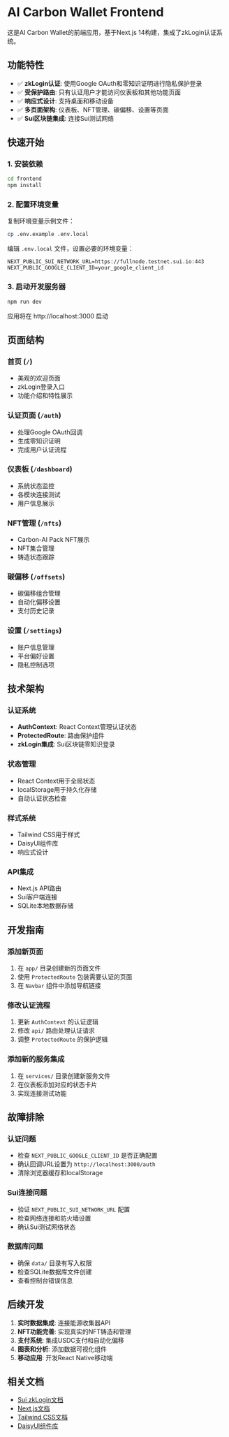 # AI Carbon Wallet Frontend

这是AI Carbon Wallet的前端应用，基于Next.js 14构建，集成了zkLogin认证系统。

## 功能特性

- ✅ **zkLogin认证**: 使用Google OAuth和零知识证明进行隐私保护登录
- ✅ **受保护路由**: 只有认证用户才能访问仪表板和其他功能页面
- ✅ **响应式设计**: 支持桌面和移动设备
- ✅ **多页面架构**: 仪表板、NFT管理、碳偏移、设置等页面
- ✅ **Sui区块链集成**: 连接Sui测试网络

## 快速开始

### 1. 安装依赖
```bash
cd frontend
npm install
```

### 2. 配置环境变量
复制环境变量示例文件：
```bash
cp .env.example .env.local
```

编辑 `.env.local` 文件，设置必要的环境变量：
```env
NEXT_PUBLIC_SUI_NETWORK_URL=https://fullnode.testnet.sui.io:443
NEXT_PUBLIC_GOOGLE_CLIENT_ID=your_google_client_id
```

### 3. 启动开发服务器
```bash
npm run dev
```

应用将在 http://localhost:3000 启动

## 页面结构

### 首页 (`/`)
- 美观的欢迎页面
- zkLogin登录入口
- 功能介绍和特性展示

### 认证页面 (`/auth`)
- 处理Google OAuth回调
- 生成零知识证明
- 完成用户认证流程

### 仪表板 (`/dashboard`)
- 系统状态监控
- 各模块连接测试
- 用户信息展示

### NFT管理 (`/nfts`)
- Carbon-AI Pack NFT展示
- NFT集合管理
- 铸造状态跟踪

### 碳偏移 (`/offsets`)
- 碳偏移组合管理
- 自动化偏移设置
- 支付历史记录

### 设置 (`/settings`)
- 账户信息管理
- 平台偏好设置
- 隐私控制选项

## 技术架构

### 认证系统
- **AuthContext**: React Context管理认证状态
- **ProtectedRoute**: 路由保护组件
- **zkLogin集成**: Sui区块链零知识登录

### 状态管理
- React Context用于全局状态
- localStorage用于持久化存储
- 自动认证状态检查

### 样式系统
- Tailwind CSS用于样式
- DaisyUI组件库
- 响应式设计

### API集成
- Next.js API路由
- Sui客户端连接
- SQLite本地数据存储

## 开发指南

### 添加新页面
1. 在 `app/` 目录创建新的页面文件
2. 使用 `ProtectedRoute` 包装需要认证的页面
3. 在 `Navbar` 组件中添加导航链接

### 修改认证流程
1. 更新 `AuthContext` 的认证逻辑
2. 修改 `api/` 路由处理认证请求
3. 调整 `ProtectedRoute` 的保护逻辑

### 添加新的服务集成
1. 在 `services/` 目录创建新服务文件
2. 在仪表板添加对应的状态卡片
3. 实现连接测试功能

## 故障排除

### 认证问题
- 检查 `NEXT_PUBLIC_GOOGLE_CLIENT_ID` 是否正确配置
- 确认回调URL设置为 `http://localhost:3000/auth`
- 清除浏览器缓存和localStorage

### Sui连接问题
- 验证 `NEXT_PUBLIC_SUI_NETWORK_URL` 配置
- 检查网络连接和防火墙设置
- 确认Sui测试网络状态

### 数据库问题
- 确保 `data/` 目录有写入权限
- 检查SQLite数据库文件创建
- 查看控制台错误信息

## 后续开发

1. **实时数据集成**: 连接能源收集器API
2. **NFT功能完善**: 实现真实的NFT铸造和管理
3. **支付系统**: 集成USDC支付和自动化偏移
4. **图表和分析**: 添加数据可视化组件
5. **移动应用**: 开发React Native移动端

## 相关文档

- [Sui zkLogin文档](https://docs.sui.io/concepts/cryptography/zklogin)
- [Next.js文档](https://nextjs.org/docs)
- [Tailwind CSS文档](https://tailwindcss.com/docs)
- [DaisyUI组件库](https://daisyui.com/)
